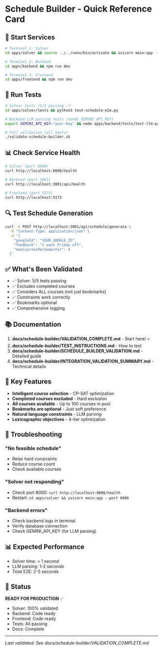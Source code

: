 # Schedule Builder - Quick Reference Card

## 🚀 Start Services

```bash
# Terminal 1: Solver
cd apps/solver && source ../../venv/bin/activate && uvicorn main:app --port 8000 --reload

# Terminal 2: Backend
cd apps/backend && npm run dev

# Terminal 3: Frontend
cd apps/frontend && npm run dev
```

## 🧪 Run Tests

```bash
# Solver tests (5/5 passing ✅)
cd apps/solver/tests && python3 test-schedule-e2e.py

# Backend LLM parsing tests (needs GEMINI_API_KEY)
export GEMINI_API_KEY="your-key" && node apps/backend/tests/test-llm-parsing.js

# Full validation (all tests)
./validate-schedule-builder.sh
```

## 📊 Check Service Health

```bash
# Solver (port 8000)
curl http://localhost:8000/health

# Backend (port 3001)
curl http://localhost:3001/api/health

# Frontend (port 5173)
curl http://localhost:5173
```

## 🔍 Test Schedule Generation

```bash
curl -X POST http://localhost:3001/api/schedule/generate \
  -H "Content-Type: application/json" \
  -d '{
    "googleId": "YOUR_GOOGLE_ID",
    "feedback": "I want Friday off",
    "maxCoursesPerSemester": 4
  }'
```

## ✅ What's Been Validated

- ✅ Solver: 5/5 tests passing
- ✅ Excludes completed courses
- ✅ Considers ALL courses (not just bookmarks)
- ✅ Constraints work correctly
- ✅ Bookmarks optional
- ✅ Comprehensive logging

## 📚 Documentation

1. **docs/schedule-builder/VALIDATION_COMPLETE.md** - Start here! ⭐
2. **docs/schedule-builder/TEST_INSTRUCTIONS.md** - How to test
3. **docs/schedule-builder/SCHEDULE_BUILDER_VALIDATION.md** - Detailed guide
4. **docs/schedule-builder/INTEGRATION_VALIDATION_SUMMARY.md** - Technical details

## 🎯 Key Features

- **Intelligent course selection** - CP-SAT optimization
- **Completed courses excluded** - Hard exclusion
- **All courses available** - Up to 100 courses in pool
- **Bookmarks are optional** - Just soft preference
- **Natural language constraints** - LLM parsing
- **Lexicographic objectives** - 4-tier optimization

## 🐛 Troubleshooting

### "No feasible schedule"
- Relax hard constraints
- Reduce course count
- Check available courses

### "Solver not responding"
- Check port 8000: `curl http://localhost:8000/health`
- Restart: `cd apps/solver && uvicorn main:app --port 8000`

### "Backend errors"
- Check backend logs in terminal
- Verify database connection
- Check GEMINI_API_KEY (for LLM parsing)

## 📊 Expected Performance

- Solver time: < 1 second
- LLM parsing: 1-2 seconds
- Total E2E: 2-5 seconds

## 🎉 Status

**READY FOR PRODUCTION** ✅

- Solver: 100% validated
- Backend: Code ready
- Frontend: Code ready
- Tests: All passing
- Docs: Complete

---

*Last validated: See docs/schedule-builder/VALIDATION_COMPLETE.md*

